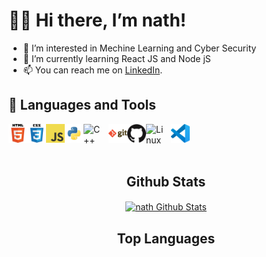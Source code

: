 # 🏄‍♂️ Hi there, I’m nath!
<ul>
  <li> 👀 I’m interested in Mechine Learning and Cyber Security
  <li> 🌱 I’m currently learning React JS and Node jS
  <li> 📫 You can reach me on <a target="_blank" href="https://www.linkedin.com/in/anathapindika-surja-putra">LinkedIn</a>.</li>
</ul>

##  🧰 Languages and Tools
<img align="left" alt="HTML5" width="30px" src="https://raw.githubusercontent.com/github/explore/80688e429a7d4ef2fca1e82350fe8e3517d3494d/topics/html/html.png" />
<img align="left" alt="CSS3" width="30px" src="https://raw.githubusercontent.com/github/explore/80688e429a7d4ef2fca1e82350fe8e3517d3494d/topics/css/css.png" />
<img align="left" alt="JavaScript" width="30px" src="https://raw.githubusercontent.com/github/explore/80688e429a7d4ef2fca1e82350fe8e3517d3494d/topics/javascript/javascript.png" />
<img align="left" alt="Python" width="30px" src="https://raw.githubusercontent.com/github/explore/80688e429a7d4ef2fca1e82350fe8e3517d3494d/topics/python/python.png" />
<img align="left" alt="C++" width="30px" style="padding-right:10px;" src="https://cdn.jsdelivr.net/gh/devicons/devicon/icons/cplusplus/cplusplus-line.svg" />
<img align="left" alt="Git" width="30px" src="https://raw.githubusercontent.com/github/explore/80688e429a7d4ef2fca1e82350fe8e3517d3494d/topics/git/git.png" />
<img align="left" alt="GitHub" width="30px" src="https://raw.githubusercontent.com/github/explore/78df643247d429f6cc873026c0622819ad797942/topics/github/github.png" />
<img align="left" alt="Linux" width="30px" style="padding-right:10px;" src="https://cdn.jsdelivr.net/gh/devicons/devicon/icons/linux/linux-original.svg" />
<img align="left" alt="Visual Studio Code" width="30px" src="https://raw.githubusercontent.com/github/explore/80688e429a7d4ef2fca1e82350fe8e3517d3494d/topics/visual-studio-code/visual-studio-code.png" />

<br>
<br>
<br>
<div align="center">

 ## Github Stats
  <a href="https://github.com/nath2006">
    <img align="center" alt="nath Github Stats" src="https://github-readme-stats.vercel.app/api?username=nath2006&show_icons=true&theme=tokyonight">
  </a>
</div>

<div align="center">

  ## Top Languages
  <a href="https://github.com/nath2006">
    <img align="center" src="">
  </a>
</div>

<!---
- 💞️ I’m looking to collaborate on ...
--->



<!---
nath2006/nath2006 is a ✨ special ✨ repository because its `README.md` (this file) appears on your GitHub profile.
You can click the Preview link to take a look at your changes.
--->
